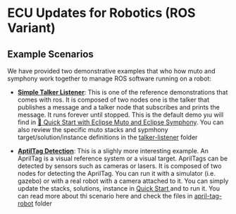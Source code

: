 # ECU Updates for Robotics (ROS Variant)

## Example Scenarios

We have provided two demonstrative examples that who how muto and symphony work together to manage ROS software running on a robot:

- [**Simple Talker Listener**](talker-listener): This is one of the reference demonstrations that comes with ros. It is composed of two nodes one is the talker that publishes a message and a talker node that subscribes and prints the message. It runs forever until stopped.  This is the default demo yıu will find in [🚀 Quick Start with Eclipse Muto and Eclipse Symphony](./muto-quickstart.md). You can also review the specific muto stacks and sypmhony target/solution/instance definitions in the [talker-listener](talker-listener) folder

- [**AptilTag Detection**](april-tag-robot/README.md): This is a slighly more interesting example. An AprilTag is a visual reference system or a visual target. AprilTags can be detected by sensors such as cameras or lasers.  It is composed of two nodes for detecting the AprilTag. You can run it with a simulator (i.e. gazebo) or with a real robot with a camera attached to it.  You can simply update the stacks, solutions, instance in [Quick Start ](../muto-quickstart.md) and to run it. You can read more about thi scenario here and check the files in  [april-tag-robot](april-tag-robot) folder
